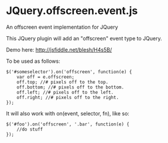 JQuery.offscreen.event.js
=========================

An offscreen event implementation for JQuery

This JQuery plugin will add an "offscreen" event type to JQuery.

Demo here: http://jsfiddle.net/blesh/H4s5B/

To be used as follows:

    $('#someselector').on('offscreen', function(e) {
        var off = e.offscreen;
        off.top; //# pixels off to the top.
        off.bottom; //# pixels off to the bottom.
        off.left; //# pixels off to the left.
        off.right; //# pixels off to the right.
    });
    
It will also work with on(event, selector, fn), like so:

    $('#foo').on('offscreen', '.bar', function(e) {
        //do stuff
    });

